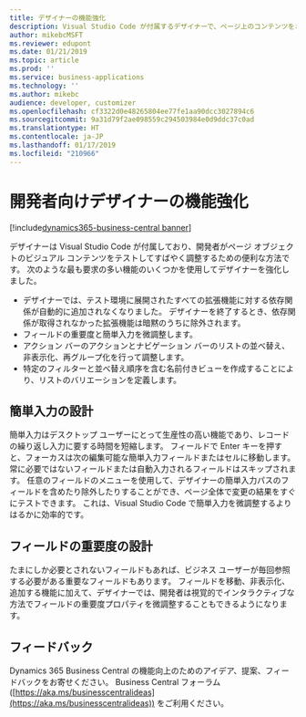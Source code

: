 ```yaml
---
title: デザイナーの機能強化
description: Visual Studio Code が付属するデザイナーで、ページ上のコンテンツをさらに調整します。
author: mikebcMSFT
ms.reviewer: edupont
ms.date: 01/21/2019
ms.topic: article
ms.prod: ''
ms.service: business-applications
ms.technology: ''
ms.author: mikebc
audience: developer, customizer
ms.openlocfilehash: cf3322d0e48265804ee77fe1aa90dcc3027894c6
ms.sourcegitcommit: 9a31d79f2ae098559c294503984e0d9ddc37c0ad
ms.translationtype: HT
ms.contentlocale: ja-JP
ms.lasthandoff: 01/17/2019
ms.locfileid: "210966"
---
```

# <a name="designer-enhancements-for-developers"></a>開発者向けデザイナーの機能強化
[!include[dynamics365-business-central banner](../includes/dynamics365-business-central.md)]

デザイナーは Visual Studio Code が付属しており、開発者がページ オブジェクトのビジュアル コンテンツをテストしてすばやく調整するための便利な方法です。 次のような最も要求の多い機能のいくつかを使用してデザイナーを強化しました。

- デザイナーでは、テスト環境に展開されたすべての拡張機能に対する依存関係が自動的に追加されなくなりました。 デザイナーを終了するとき、依存関係が取得されなかった拡張機能は暗黙のうちに除外されます。
- フィールドの重要度と簡単入力を微調整します。
- アクション バーのアクションとナビゲーション バーのリストの並べ替え、非表示化、再グループ化を行って調整します。
- 特定のフィルターと並べ替え順序を含む名前付きビューを作成することにより、リストのバリエーションを定義します。

## <a name="designing-quick-entry"></a>簡単入力の設計
簡単入力はデスクトップ ユーザーにとって生産性の高い機能であり、レコードの繰り返し入力に要する時間を短縮します。 フィールドで Enter キーを押すと、フォーカスは次の編集可能な簡単入力フィールドまたはセルに移動します。常に必要ではないフィールドまたは自動入力されるフィールドはスキップされます。 任意のフィールドのメニューを使用して、デザイナーの簡単入力パスのフィールドを含めたり除外したりすることができ、ページ全体で変更の結果をすぐにテストできます。 これは、Visual Studio Code で簡単入力を微調整するよりはるかに効率的です。

## <a name="designing-field-importance"></a>フィールドの重要度の設計
たまにしか必要とされないフィールドもあれば、ビジネス ユーザーが毎回参照する必要がある重要なフィールドもあります。 フィールドを移動、非表示化、追加する機能に加えて、デザイナーでは、開発者は視覚的でインタラクティブな方法でフィールドの重要度プロパティを微調整することもできるようになります。


## <a name="tell-us-what-you-think"></a>フィードバック
Dynamics 365 Business Central の機能向上のためのアイデア、提案、フィードバックをお寄せください。 Business Central フォーラム ([https://aka.ms/businesscentralideas](https://aka.ms/businesscentralideas)) をご利用ください。

<!--

Describe the new feature, and then give an elevator pitch of the business value for it. Include high-value capabilities that light up something exciting for our customers. The feature should be something that a customer needs to plan for...definitely larger than a hotfix or bug fix.

If the feature has been designated as a key feature, complete the entire template. Otherwise, only complete the **Business value**, **Describe the feature**, and **Status** sections.

## Business value (Required)
Describe the top capabilities of the feature and and the business problems it solves.  

**Example**
End-of-day processing is a crucial element of retail operational workflow. This involves aggregation of raw transactions into meaningful business data to ensure that business and accounting rules are conformed to, before posting transactions as official business records. Improving the reliability and performance of this batch process and increasing the visibility of the processing for the administrator improves the user experience. Users can easily monitor the progress of the processing and see exactly what caused a validation failure. As a result, they can quickly resolve the issue and reliably retry the process without contacting Microsoft Support. 

## Describe the feature (Required)
Describe how the feature works and the scenarios the feature enables. Include concrete examples and screenshots. 

**Example**
New capabilities include improved statement posting performance by removing table deadlocks and optimizing batch processing. The introduction of a state model in the posting process aids in rollback and recovery, which eliminates data corruption and the need for manual intervention. Enhanced in-app diagnostics with detailed status, errors, and logs (including details of transactions included in the scope of the statement, transactions resulting in errors, and possible steps to correct issues) allow for easy troubleshooting. 

<<screenshot goes here>>

### Who uses this feature (Required)
Indicate each persona impacted:  end user, admin, customizer, citizen developer, developer, business analyst, IT Pro

**Example**
This feature is intended for retail administrators. It works without any additional setup. 

### License required
List the license(s) a customer must have to use the feature. 

### Setup required (if any beyond standard product setup)

**Example**
This feature must be enabled in System parameters by an administrator. 

### Quick steps (provide if feature is done enough)

**Example**
To get started with model‑driven apps, use designers to:
- Define your site map. Model your app's navigation, pulling in only the subset of information your users need. Take advantage of multiple levels of hierarchy and the ability to reference external resources.
- Add dashboards. Include model‑driven dashboards or embedded Power BI content within your app.
- Include entities and components. Add specific forms, views, dashboards, and charts for targeted entities to craft your user experience.

> [!div class="mx-imgBorder"] 
> ![Photograph of a man using a Hololens to view augmented reality in Connected Field Service](/articles/Spring18/media/507e34a661a1b831d21ea3dadda9c6cf.jpg "Field Service IoT") 

## Compliance, privacy and security considerations
List any compliance, privacy and security considerations that customers should plan for, including any steps or tools provided to help customers comply with GDPR. 

## Status (Required)

### Development status
Pick one: Generally available, Public preview, In development

Notes: In development features are features that some teams may have previously included on the roadmap site. Anything in Private preview is considered to be In development. 

#### Target timeframe
Enter the release, month, or month or later if dubious. (Release if committed to a release, Month if committed to a month, Month or later if dubious)

### Availability (current availability)

Cloud, On-premises, Government cloud

### Regional availability

List whether this feature is available globally or restricted to specific regions.

## Tell us what you think

Include an alias or link for feedback for the feature.

## We'd like to thank

Link to item from Ideas or User voice. 

-->
